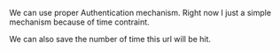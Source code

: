 We can use proper Authentication mechanism. Right now I just a simple mechanism because of time contraint.

We can also save the number of time this url will be hit.